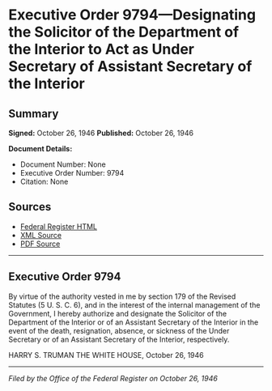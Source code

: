 # Executive Order 9794—Designating the Solicitor of the Department of the Interior to Act as Under Secretary of Assistant Secretary of the Interior

## Summary

**Signed:** October 26, 1946
**Published:** October 26, 1946

**Document Details:**
- Document Number: None
- Executive Order Number: 9794
- Citation: None

## Sources
- [Federal Register HTML](https://www.presidency.ucsb.edu/documents/executive-order-9794-designating-the-solicitor-the-department-the-interior-act-under)
- [XML Source](None)
- [PDF Source](None)

---

## Executive Order 9794

By virtue of the authority vested in me by section 179 of the Revised Statutes (5 U. S. C. 6), and in the interest of the internal management of the Government, I hereby authorize and designate the Solicitor of the Department of the Interior or of an Assistant Secretary of the Interior in the event of the death, resignation, absence, or sickness of the Under Secretary or of an Assistant Secretary of the Interior, respectively.

HARRY S. TRUMAN
THE WHITE HOUSE,
October 26, 1946

---

*Filed by the Office of the Federal Register on October 26, 1946*
